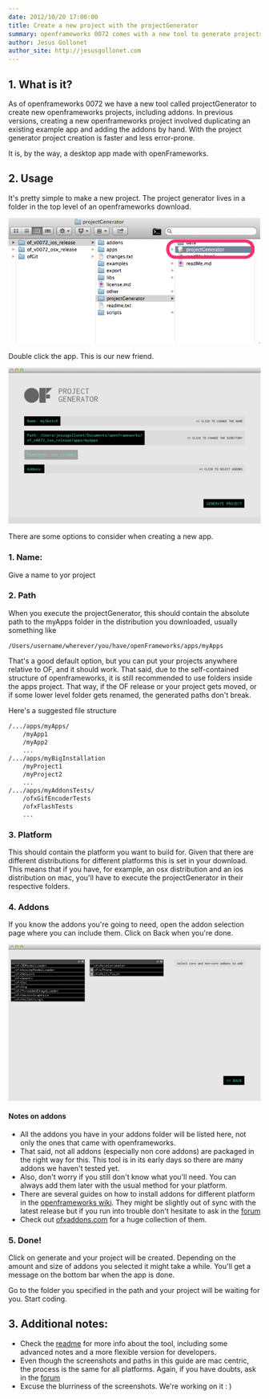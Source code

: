```yaml
---
date: 2012/10/20 17:00:00
title: Create a new project with the projectGenerator
summary: openframeworks 0072 comes with a new tool to generate projects
author: Jesus Gollonet
author_site: http://jesusgollonet.com
---
```


## 1. What is it?
As of openframeworks 0072 we have a new tool called projectGenerator to create new openframeworks projects, including addons.  In previous versions, creating a new openframeworks project involved duplicating an existing example app and adding the addons by hand.  With the project generator project creation is faster and less error-prone. 

It is, by the way, a desktop app made with openFrameworks.

## 2. Usage
It's pretty simple to make a new project. 
The project generator lives in a folder in the top level of an openframeworks download. 

![Image: where is the projectGenerator](pg_images/pg-00.png)

Double click the app. This is our new friend.

![Image: projectGenerator GUI](pg_images/pg-01.png)

There are some options to consider when creating a new app.

### 1. Name:
Give a name to yor project

### 2. Path
When you execute the projectGenerator, this should contain the absolute path to the myApps folder in the distribution you downloaded, usually something like
	
	/Users/username/wherever/you/have/openFrameworks/apps/myApps
	
That's a good default option, but you can put your projects anywhere relative to OF, and it should work. That said, due to the self-contained structure of openframeworks, it is still recommended to use folders inside the apps project. That way, if the OF release or your project gets moved, or if some lower level folder gets renamed, the generated paths don't break.

Here's a suggested file structure
	
	/.../apps/myApps/
		/myApp1
		/myApp2
		...
	/.../apps/myBigInstallation
		/myProject1
		/myProject2
		...
	/.../apps/myAddonsTests/
		/ofxGifEncoderTests	
		/ofxFlashTests
		...
		

	
### 3. Platform
This should contain the platform you want to build for. Given that there are different distributions for different platforms this is set in your download. This means that if you have, for example, an osx distribution and an ios distribution on mac, you'll have to execute the projectGenerator in their respective folders.

### 4. Addons
If you know the addons you're going to need, open the addon selection page where you can include them. Click on Back when you're done.

![Image: projectGenerator - selecting addons](pg_images/pg-02.png)

#### Notes on addons
- All the addons you have in your addons folder will be listed here, not only the ones that came with openframeworks. 
- That said, not all addons (especially non core addons) are packaged in the right way for this. This tool is in its early days so there are many addons we haven't tested yet.
- Also, don't worry if you still don't know what you'll need. You can always add them later with the usual method for your platform.
- There are several guides on how to install addons for different platform in the [openframeworks wiki](http://wiki.openframeworks.cc/index.php?title=Main_Page). They might be slightly out of sync with the latest release but if you run into trouble don't hesitate to ask in the [forum](http://forum.openframeworks.cc/index.php)
- Check out [ofxaddons.com](http://ofxaddons.com) for a huge collection of them.

### 5. Done!
Click on generate and your project will be created. Depending on the amount and size of addons you selected it might take a while. You'll get a message on the bottom bar when the app is done.

Go to the folder you specified in the path and your project will be waiting for you. Start coding.
## 3. Additional notes:
- Check the [readme](https://github.com/ofZach/projectGeneratorSimple/tree/master/bin) for more info about the tool, including some advanced notes and a more flexible version for developers.
- Even though the screenshots and paths in this guide are mac centric, the process is the same for all platforms. Again, if you have doubts, ask in the [forum](http://forum.openframeworks.cc/index.php)
- Excuse the blurriness of the screenshots. We're working on it : )
